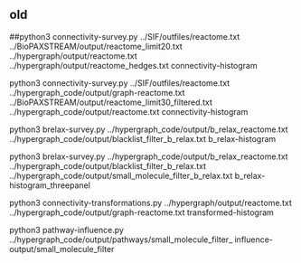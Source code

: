 ## old
##python3 connectivity-survey.py ../SIF/outfiles/reactome.txt ../BioPAXSTREAM/output/reactome_limit20.txt ../hypergraph/output/reactome.txt ../hypergraph/output/reactome_hedges.txt connectivity-histogram

python3 connectivity-survey.py ../SIF/outfiles/reactome.txt ../hypergraph_code/output/graph-reactome.txt ../BioPAXSTREAM/output/reactome_limit30_filtered.txt ../hypergraph_code/output/reactome.txt connectivity-histogram


python3 brelax-survey.py ../hypergraph_code/output/b_relax_reactome.txt  ../hypergraph_code/output/blacklist_filter_b_relax.txt b_relax-histogram

python3 brelax-survey.py ../hypergraph_code/output/b_relax_reactome.txt  ../hypergraph_code/output/blacklist_filter_b_relax.txt ../hypergraph_code/output/small_molecule_filter_b_relax.txt b_relax-histogram_threepanel

python3 connectivity-transformations.py ../hypergraph/output/reactome.txt ../hypergraph_code/output/graph-reactome.txt transformed-histogram

python3 pathway-influence.py ../hypergraph_code/output/pathways/small_molecule_filter_ influence-output/small_molecule_filter